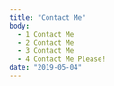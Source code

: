 ```yaml
---
title: "Contact Me"
body:
  - 1 Contact Me
  - 2 Contact Me
  - 3 Contact Me
  - 4 Contact Me Please!
date: "2019-05-04"
---
```

